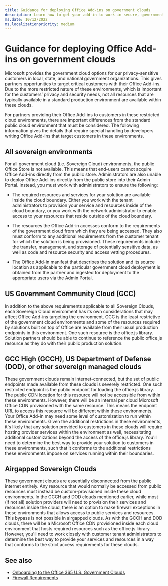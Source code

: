 ```yaml
---
title: Guidance for deploying Office Add-ins on government clouds
description: Learn how to get your add-in to work in secure, government cloud environments
ms.date: 10/12/2022
ms.localizationpriority: medium
---
```


# Guidance for deploying Office Add-ins on government clouds

Microsoft provides the government cloud options for our privacy-sensitive customers in local, state, and national government organizations. This gives partners opportunities to target critical customers with their Office Add-ins. Due to the more restricted nature of these environments, which is important for the customers’ privacy and security needs, not all resources that are typically available in a standard production environment are available within these clouds.

For partners providing their Office Add-ins to customers in these restricted cloud environments, there are important differences from the standard public cloud environment that must be considered. The following information gives the details that require special handling by developers writing Office Add-ins that target customers in these environments.

## All sovereign environments

For all government cloud (i.e. Sovereign Cloud) environments, the public Office Store is not available. This means that end-users cannot acquire Office Add-ins directly from the public store. Administrators are also unable to deploy Office Add-ins directly from the public store into their Admin Portal. Instead, you must work with administrators to ensure the following:

- The required resources and services for your solution are available inside the cloud boundary. Either you work with the tenant administrators to provision your service and resources inside of the cloud boundary, or you work with the network administrator to enable access to your resources that reside outside of the cloud boundary.

- The resources the Office Add-in accesses conform to the requirements of the government cloud from which they are being accessed. They also must conform to any additional requirements from the customer tenant for which the solution is being provisioned. These requirements include the transfer, management, and storage of potentially sensitive data, as well as code and resource security and access vetting procedures.

- The Office Add-in manifest that describes the solution and its source location as applicable to the particular government cloud deployment is obtained from the partner and ingested for deployment to the appropriate users via the Admin Portal.

## US Government Community Cloud (GCC)

In addition to the above requirements applicable to all Sovereign Clouds, each Sovereign Cloud environment has its own considerations that may affect Office Add-ins targeting the environment. GCC is the least restrictive of the government cloud environments and some of the resources required by solutions built on top of Office are available from their usual production endpoints in this environment. One such resource is the office.js library. Solution partners should be able to continue to reference the public office.js resource as they do with their public production solution.

## GCC High (GCCH), US Department of Defense (DOD), or other sovereign managed clouds

These government clouds remain internet-connected, but the set of public endpoints made available from these clouds is severely restricted. One such restricted endpoint is the public endpoint for loading the office.js library. The public CDN location for this resource will not be accessible from within these environments. However, there will be an internal per cloud Microsoft Office CDN provisioned with the same resource. This means the endpoint URL to access this resource will be different within these environments. Your Office Add-in may need some level of customization to run within these environments. Given the additional restrictions in these environments, it's likely that any solution provided to customers in these clouds will require hosting provider services within the environment as well, necessitating additional customizations beyond the access of the office.js library. You'll need to determine the best way to provide your solution to customers in these environments, such that it conforms to the additional restrictions these environments impose on services running within their boundaries.

## Airgapped Sovereign Clouds

These government clouds are essentially disconnected from the public internet entirely. Any resource that would normally be accessed from public resources must instead be custom-provisioned inside these cloud environments. In the GCCH and DOD clouds mentioned earlier, while most (if not all) solution providers will need to provision their services and resources inside the cloud, there is an option to make firewall exceptions in these environments that allows access to public services and resources. This bypass is not possible in airgapped clouds. As with the GCCH and DOD clouds, there will be a Microsoft Office CDN provisioned inside each cloud environment that hosts required resources such as the office.js library. However, you'll need to work closely with customer tenant administrators to determine the best way to provide your services and resources in a way that conforms to the strict access requirements for these clouds.

## See also

- [Onboarding to the Office 365 U.S. Government Clouds](https://govprograms.office.net/content/onboarding/overview.html)
- [Firewall Requirements](https://govprograms.office.net/content/engineering/networking.html)